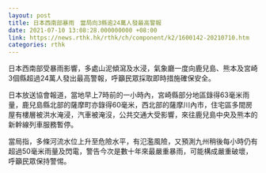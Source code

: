 ```yaml
---
layout: post
title: 日本西南部暴雨　當局向3縣逾24萬人發最高警報
date: 2021-07-10 13:08:28.000000000 +08:00
link: https://news.rthk.hk/rthk/ch/component/k2/1600142-20210710.htm
categories: rthk
---
```


日本西南部受暴雨影響，多處山泥傾瀉及水浸，氣象廳一度向鹿兒島、熊本及宮崎3個縣超過24萬人發出最高警報，呼籲民眾採取即時措施確保安全。

日本放送協會報道，當地早上7時前的一小時內，宮崎縣部分地區錄得63毫米雨量，鹿兒島縣北部的薩摩町亦錄得60毫米，西北部的薩摩川內市，住宅區多間房屋有樓層被洪水淹浸，汽車被淹沒，公共交通大受影響，來往鹿兒島中央及熊本的新幹線列車服務暫停。

當局指，多條河流水位上升至危險水平，有氾濫風險，又預測九州稍後每小時仍有超過50毫米雨量及閃電，警告今次是數十年來最嚴重暴雨，可能構成嚴重破壞，呼籲民眾保持警惕。
